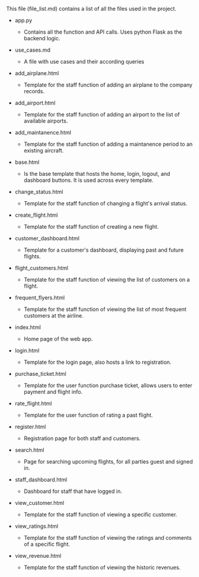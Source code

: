 This file (file_list.md) contains a list of all the files used in the project. 

* app.py
    * Contains all the function and API calls. Uses python Flask as the backend logic. 
* use_cases.md
    * A file with use cases and their according queries 

* add_airplane.html
    * Template for the staff function of adding an airplane to the company records. 
* add_airport.html
    * Template for the staff function of adding an airport to the list of available airports. 
* add_maintanence.html
    * Template for the staff function of adding a maintanence period to an existing aircraft. 
* base.html
    * Is the base template that hosts the home, login, logout, and dashboard buttons. It is used across every template. 
* change_status.html
    * Template for the staff function of changing a flight's arrival status. 
* create_flight.html
    * Template for the staff function of creating a new flight. 
* customer_dashboard.html
    * Template for a customer's dashboard, displaying past and future flights. 
* flight_customers.html
    * Template for the staff function of viewing the list of customers on a flight. 
* frequent_flyers.html
    * Template for the staff function of viewing the list of most frequent customers at the airline. 
* index.html
    * Home page of the web app. 
* login.html
    * Template for the login page, also hosts a link to registration. 
* purchase_ticket.html
    * Template for the user function purchase ticket, allows users to enter payment and flight info. 
* rate_flight.html
    * Template for the user function of rating a past flight. 
* register.html
    * Registration page for both staff and customers. 
* search.html
    * Page for searching upcoming flights, for all parties guest and signed in. 
* staff_dashboard.html
    * Dashboard for staff that have logged in. 
* view_customer.html
    * Template for the staff function of viewing a specific customer. 
* view_ratings.html
    * Template for the staff function of viewing the ratings and comments of a specific flight. 
* view_revenue.html
    * Template for the staff function of viewing the historic revenues. 













